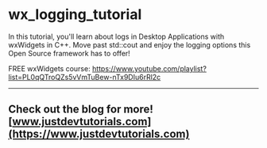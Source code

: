# wx_logging_tutorial

In this tutorial, you'll learn about logs in Desktop Applications with wxWidgets in C++. Move past std::cout and enjoy the logging options this Open Source framework has to offer!

FREE wxWidgets course: https://www.youtube.com/playlist?list=PL0qQTroQZs5vVmTuBew-nTx9DIu6rRl2c

---
Check out the blog for more! [www.justdevtutorials.com](https://www.justdevtutorials.com)
---